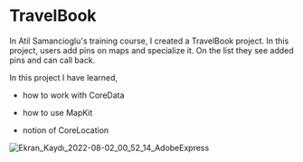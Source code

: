 # TravelBook

In Atil Samancioglu's training course, I created a TravelBook project. In this project, users add pins on maps and specialize it. On the list they see added pins and can call back. 

In this project I have learned,

- how to work with CoreData

- how to use MapKit 

- notion of CoreLocation

![Ekran_Kaydı_2022-08-02_00_52_14_AdobeExpress](https://user-images.githubusercontent.com/103364929/182253521-d84db575-0549-4748-96b6-04ac3fb6f552.gif)

